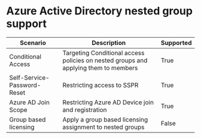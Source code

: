 # Azure Active Directory nested group support

| Scenario | Description| Supported |
| ---|---| ---|
| Conditional Access | Targeting Conditional access policies on nested groups and applying them to members | True |
| Self-Service-Password-Reset | Restricting access to SSPR | True |
| Azure AD Join Scope | Restricting Azure AD Device join and registration | True |
| Group based licensing | Apply a group based licensing assignment to nested groups | False |
